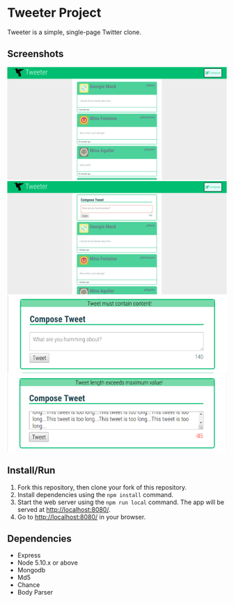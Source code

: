 # Tweeter Project

Tweeter is a simple, single-page Twitter clone.

## Screenshots

![Initial Page Load](https://github.com/MikeEngerer/tweeter/blob/master/public/images/initial.png "Initial Page Load")
![Compose Tweet](https://github.com/MikeEngerer/tweeter/blob/master/public/images/compose.png "Compose Tweet")
![Empty Input](https://github.com/MikeEngerer/tweeter/blob/master/public/images/empty.png "Empty Input")
![Input Too Long](https://github.com/MikeEngerer/tweeter/blob/master/public/images/tooLong.png "Input Too Long")

## Install/Run

1. Fork this repository, then clone your fork of this repository.
2. Install dependencies using the `npm install` command.
3. Start the web server using the `npm run local` command. The app will be served at <http://localhost:8080/>.
4. Go to <http://localhost:8080/> in your browser.

## Dependencies

- Express
- Node 5.10.x or above
- Mongodb
- Md5
- Chance
- Body Parser
